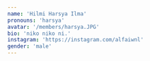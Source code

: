```yaml
---
name: 'Hilmi Harsya Ilma'
pronouns: 'harsya'
avatar: '/members/harsya.JPG'
bio: 'niko niko ni.'
instagram: 'https://instagram.com/alfaiwnl'
gender: 'male'
---
```

